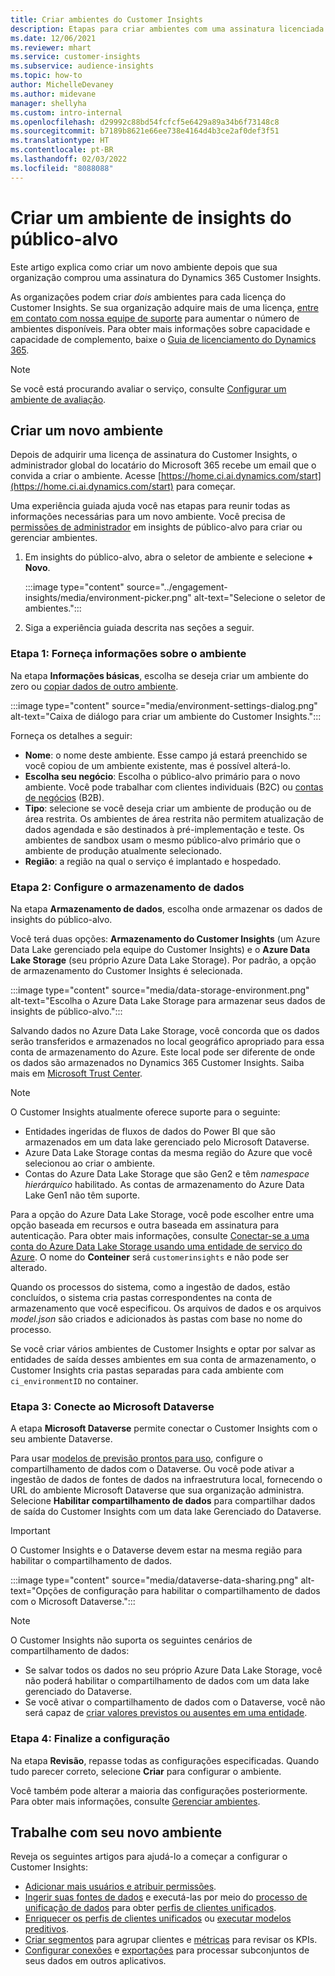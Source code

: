 ```yaml
---
title: Criar ambientes do Customer Insights
description: Etapas para criar ambientes com uma assinatura licenciada para o Dynamics 365 Customer Insights.
ms.date: 12/06/2021
ms.reviewer: mhart
ms.service: customer-insights
ms.subservice: audience-insights
ms.topic: how-to
author: MichelleDevaney
ms.author: midevane
manager: shellyha
ms.custom: intro-internal
ms.openlocfilehash: d29992c88bd54fcfcf5e6429a89a34b6f73148c8
ms.sourcegitcommit: b7189b8621e66ee738e4164d4b3ce2af0def3f51
ms.translationtype: HT
ms.contentlocale: pt-BR
ms.lasthandoff: 02/03/2022
ms.locfileid: "8088088"
---
```

# <a name="create-an-environment-in-audience-insights"></a>Criar um ambiente de insights do público-alvo

Este artigo explica como criar um novo ambiente depois que sua organização comprou uma assinatura do Dynamics 365 Customer Insights. 

As organizações podem criar *dois* ambientes para cada licença do Customer Insights. Se sua organização adquire mais de uma licença, [entre em contato com nossa equipe de suporte](https://go.microsoft.com/fwlink/?linkid=2079641) para aumentar o número de ambientes disponíveis. Para obter mais informações sobre capacidade e capacidade de complemento, baixe o [Guia de licenciamento do Dynamics 365](https://go.microsoft.com/fwlink/?LinkId=866544).

> [!NOTE]
> Se você está procurando avaliar o serviço, consulte [Configurar um ambiente de avaliação](../trial-signup.md).

## <a name="create-a-new-environment"></a>Criar um novo ambiente

Depois de adquirir uma licença de assinatura do Customer Insights, o administrador global do locatário do Microsoft 365 recebe um email que o convida a criar o ambiente. Acesse [https://home.ci.ai.dynamics.com/start](https://home.ci.ai.dynamics.com/start) para começar. 

Uma experiência guiada ajuda você nas etapas para reunir todas as informações necessárias para um novo ambiente. Você precisa de [permissões de administrador](permissions.md) em insights de público-alvo para criar ou gerenciar ambientes.

1. Em insights do público-alvo, abra o seletor de ambiente e selecione **+ Novo**.
  
   :::image type="content" source="../engagement-insights/media/environment-picker.png" alt-text="Selecione o seletor de ambientes.":::

1. Siga a experiência guiada descrita nas seções a seguir.

### <a name="step-1-provide-environment-information"></a>Etapa 1: Forneça informações sobre o ambiente

Na etapa **Informações básicas**, escolha se deseja criar um ambiente do zero ou [copiar dados de outro ambiente](manage-environments.md#copy-the-environment-configuration).

   :::image type="content" source="media/environment-settings-dialog.png" alt-text="Caixa de diálogo para criar um ambiente do Customer Insights.":::

Forneça os detalhes a seguir:
   - **Nome**: o nome deste ambiente. Esse campo já estará preenchido se você copiou de um ambiente existente, mas é possível alterá-lo.
   - **Escolha seu negócio**: Escolha o público-alvo primário para o novo ambiente. Você pode trabalhar com clientes individuais (B2C) ou [contas de negócios](work-with-business-accounts.md) (B2B).
   - **Tipo**: selecione se você deseja criar um ambiente de produção ou de área restrita. Os ambientes de área restrita não permitem atualização de dados agendada e são destinados à pré-implementação e teste. Os ambientes de sandbox usam o mesmo público-alvo primário que o ambiente de produção atualmente selecionado.
   - **Região**: a região na qual o serviço é implantado e hospedado.

### <a name="step-2-configure-data-storage"></a>Etapa 2: Configure o armazenamento de dados

Na etapa **Armazenamento de dados**, escolha onde armazenar os dados de insights do público-alvo.

Você terá duas opções: **Armazenamento do Customer Insights** (um Azure Data Lake gerenciado pela equipe do Customer Insights) e o **Azure Data Lake Storage** (seu próprio Azure Data Lake Storage). Por padrão, a opção de armazenamento do Customer Insights é selecionada.

:::image type="content" source="media/data-storage-environment.png" alt-text="Escolha o Azure Data Lake Storage para armazenar seus dados de insights de público-alvo.":::

Salvando dados no Azure Data Lake Storage, você concorda que os dados serão transferidos e armazenados no local geográfico apropriado para essa conta de armazenamento do Azure. Este local pode ser diferente de onde os dados são armazenados no Dynamics 365 Customer Insights. Saiba mais em [Microsoft Trust Center](https://www.microsoft.com/trust-center).

> [!NOTE]
> O Customer Insights atualmente oferece suporte para o seguinte:
> - Entidades ingeridas de fluxos de dados do Power BI que são armazenados em um data lake gerenciado pelo Microsoft Dataverse.  
> - Azure Data Lake Storage contas da mesma região do Azure que você selecionou ao criar o ambiente.
> - Contas do Azure Data Lake Storage que são Gen2 e têm *namespace hierárquico* habilitado. As contas de armazenamento do Azure Data Lake Gen1 não têm suporte.

Para a opção do Azure Data Lake Storage, você pode escolher entre uma opção baseada em recursos e outra baseada em assinatura para autenticação. Para obter mais informações, consulte [Conectar-se a uma conta do  Azure Data Lake Storage usando uma entidade de serviço do Azure](connect-service-principal.md). O nome do **Conteiner** será `customerinsights` e não pode ser alterado.

Quando os processos do sistema, como a ingestão de dados, estão concluídos, o sistema cria pastas correspondentes na conta de armazenamento que você especificou. Os arquivos de dados e os arquivos *model.json* são criados e adicionados às pastas com base no nome do processo.

Se você criar vários ambientes de Customer Insights e optar por salvar as entidades de saída desses ambientes em sua conta de armazenamento, o Customer Insights cria pastas separadas para cada ambiente com `ci_environmentID` no container.

### <a name="step-3-connect-to-microsoft-dataverse"></a>Etapa 3: Conecte ao Microsoft Dataverse
   
A etapa **Microsoft Dataverse** permite conectar o Customer Insights com o seu ambiente Dataverse.

Para usar [modelos de previsão prontos para uso](predictions-overview.md#out-of-box-models), configure o compartilhamento de dados com o Dataverse. Ou você pode ativar a ingestão de dados de fontes de dados na infraestrutura local, fornecendo o URL do ambiente Microsoft Dataverse que sua organização administra. Selecione **Habilitar compartilhamento de dados** para compartilhar dados de saída do Customer Insights com um data lake Gerenciado do Dataverse.

> [!IMPORTANT]
> O Customer Insights e o Dataverse devem estar na mesma região para habilitar o compartilhamento de dados.

:::image type="content" source="media/dataverse-data-sharing.png" alt-text="Opções de configuração para habilitar o compartilhamento de dados com o Microsoft Dataverse.":::

> [!NOTE]
> O Customer Insights não suporta os seguintes cenários de compartilhamento de dados:
> - Se salvar todos os dados no seu próprio Azure Data Lake Storage, você não poderá habilitar o compartilhamento de dados com um data lake gerenciado do Dataverse.
> - Se você ativar o compartilhamento de dados com o Dataverse, você não será capaz de [criar valores previstos ou ausentes em uma entidade](predictions.md).

### <a name="step-4-finalize-the-settings"></a>Etapa 4: Finalize a configuração

Na etapa **Revisão**, repasse todas as configurações especificadas. Quando tudo parecer correto, selecione **Criar** para configurar o ambiente. 

Você também pode alterar a maioria das configurações posteriormente. Para obter mais informações, consulte [Gerenciar ambientes](manage-environments.md).

## <a name="work-with-your-new-environment"></a>Trabalhe com seu novo ambiente

Reveja os seguintes artigos para ajudá-lo a começar a configurar o Customer Insights: 

- [Adicionar mais usuários e atribuir permissões](permissions.md).
- [Ingerir suas fontes de dados](data-sources.md) e executá-las por meio do [processo de unificação de dados](data-unification.md) para obter [perfis de clientes unificados](customer-profiles.md).
- [Enriquecer os perfis de clientes unificados](enrichment-hub.md) ou [executar modelos preditivos](predictions-overview.md).
- [Criar segmentos](segments.md) para agrupar clientes e [métricas](measures.md) para revisar os KPIs.
- [Configurar conexões](connections.md) e [exportações](export-destinations.md) para processar subconjuntos de seus dados em outros aplicativos.

